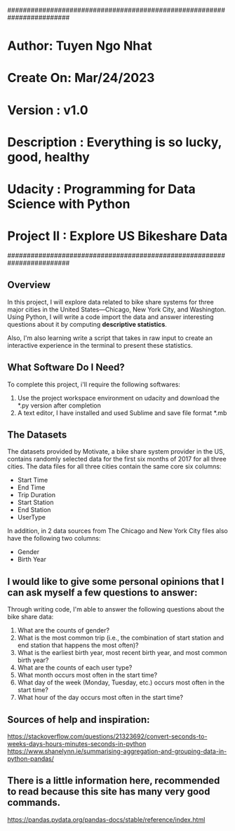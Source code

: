 ########################################################################

# Author: Tuyen Ngo Nhat
# Create On: Mar/24/2023 
# Version : v1.0
# Description : Everything is so lucky, good, healthy
# Udacity : Programming for Data Science with Python 
# Project II : Explore US Bikeshare Data

########################################################################

## Overview
In this project, I will explore data related to bike share systems for three major cities in the United States—Chicago, New York City, and Washington. Using Python, I will write a code import the data and answer interesting questions about it by computing <b>descriptive statistics</b>.

Also, I'm also learning write a script that takes in raw input to create an interactive experience in the terminal to present these statistics.

## What Software Do I Need?
To complete this project, i'll require the following softwares:

1. Use the project workspace environment on udacity and download the *.py version after completion
2. A text editor, I have installed and used Sublime and save file format *.mb

## The Datasets
The datasets provided by Motivate, a bike share system provider in the US, contains randomly selected data for the first six months of 2017 for all three cities. The data files for all three cities contain the same core six columns:

- Start Time
- End Time
- Trip Duration
- Start Station
- End Station
- UserType

In addition, in 2 data sources from The Chicago and New York City files also have the following two columns:
- Gender
- Birth Year

## I would like to give some personal opinions that I can ask myself a few questions to answer:
Through writing code, I'm able to answer the following questions about the bike share data:
1. What are the counts of gender?
2. What is the most common trip (i.e., the combination of start station and end station that happens the most often)?
3. What is the earliest birth year, most recent birth year, and most common birth year?
4. What are the counts of each user type?
5. What month occurs most often in the start time?
6. What day of the week (Monday, Tuesday, etc.) occurs most often in the start time?
7. What hour of the day occurs most often in the start time?

## Sources of help and inspiration:

https://stackoverflow.com/questions/21323692/convert-seconds-to-weeks-days-hours-minutes-seconds-in-python
https://www.shanelynn.ie/summarising-aggregation-and-grouping-data-in-python-pandas/

## There is a little information here, recommended to read because this site has many very good commands.
https://pandas.pydata.org/pandas-docs/stable/reference/index.html